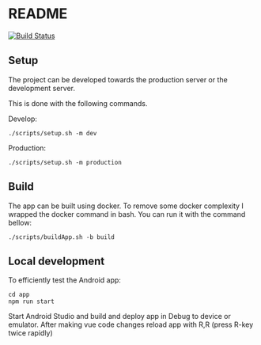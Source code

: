 # README
[![Build Status](https://travis-ci.org/Mavionics/missionControl.svg?branch=master)](https://travis-ci.org/Mavionics/missionControl)

## Setup

The project can be developed towards the production server or the development server.

This is done with the following commands.

Develop:

```
./scripts/setup.sh -m dev
```

Production:
```
./scripts/setup.sh -m production
```

## Build

The app can be built using docker. To remove some docker complexity I wrapped the docker command in bash. You can run it with the command bellow:

```
./scripts/buildApp.sh -b build
```

## Local development

To efficiently test the Android app:

```
cd app
npm run start
```

Start Android Studio and build and deploy app in Debug to device or emulator. After making vue code changes reload app with R,R (press R-key twice rapidly) 